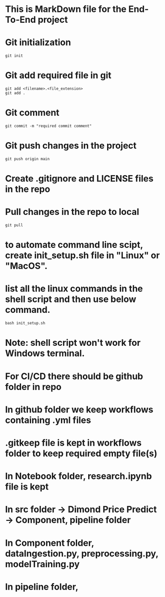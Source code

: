 # This is MarkDown file for the End-To-End project

# Git initialization
```
git init
```

# Git add required file in git
```
git add <filename>.<file_extension>
git add .
```

# Git comment
```
git commit -m "required commit comment"
```

# Git push changes in the project
```
git push origin main
```

# Create .gitignore and LICENSE files in the repo

# Pull changes in the repo to local
```
git pull
```

# to automate command line scipt, create init_setup.sh file in "Linux" or "MacOS".
# list all the linux commands in the shell script and then use below command.
```
bash init_setup.sh
```
# Note: shell script won't work for Windows terminal.

# For CI/CD there should be github folder in repo
# In github folder we keep workflows containing .yml files
# .gitkeep file is kept in workflows folder to keep required empty file(s)

# In Notebook folder, research.ipynb file is kept

# In src folder -> Dimond Price Predict -> Component, pipeline folder
# In Component folder, dataIngestion.py, preprocessing.py, modelTraining.py

# In pipeline folder,